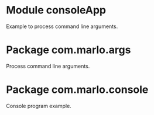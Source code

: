 # Module   consoleApp

Example to process command line arguments.

# Package   com.marlo.args 

Process command line arguments.

# Package   com.marlo.console

Console program example.